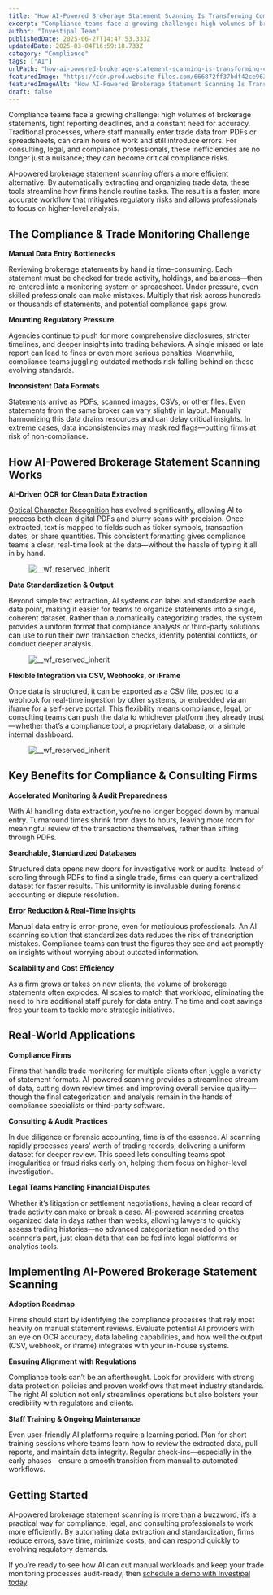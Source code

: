 ```yaml
---
title: "How AI-Powered Brokerage Statement Scanning Is Transforming Compliance & Trade Monitoring"
excerpt: "Compliance teams face a growing challenge: high volumes of brokerage statements, tight reporting deadlines, and a constant need for accuracy."
author: "Investipal Team"
publishedDate: 2025-06-27T14:47:53.333Z
updatedDate: 2025-03-04T16:59:18.733Z
category: "Compliance"
tags: ["AI"]
urlPath: "how-ai-powered-brokerage-statement-scanning-is-transforming-compliance-trade-monitoring"
featuredImage: "https://cdn.prod.website-files.com/666872ff37bdf42ce9637d77/67c7316208e855e76344c2e9_5%20Common%20Bottlenecks%20in%20Financial%20Advisor%20Sales%20and%20How%20to%20Fix%20Them%20(2).png"
featuredImageAlt: "How AI-Powered Brokerage Statement Scanning Is Transforming Compliance & Trade Monitoring"
draft: false
---
```

<p id="">Compliance teams face a growing challenge: high volumes of brokerage statements, tight reporting deadlines, and a constant need for accuracy. Traditional processes, where staff manually enter trade data from PDFs or spreadsheets, can drain hours of work and still introduce errors. For consulting, legal, and compliance professionals, these inefficiencies are no longer just a nuisance; they can become critical compliance risks.</p><p id=""><a href="/blog/ai">AI</a>-powered <a href="/features/automated-statement-scanner">brokerage statement scanning</a> offers a more efficient alternative. By automatically extracting and organizing trade data, these tools streamline how firms handle routine tasks. The result is a faster, more accurate workflow that mitigates regulatory risks and allows professionals to focus on higher-level analysis.</p><h2 id="">The Compliance & Trade Monitoring Challenge</h2><p id=""><strong>Manual Data Entry Bottlenecks</strong></p><p id="">Reviewing brokerage statements by hand is time-consuming. Each statement must be checked for trade activity, holdings, and balances—then re-entered into a monitoring system or spreadsheet. Under pressure, even skilled professionals can make mistakes. Multiply that risk across hundreds or thousands of statements, and potential compliance gaps grow.</p><p id=""><strong>Mounting Regulatory Pressure</strong></p><p id="">Agencies continue to push for more comprehensive disclosures, stricter timelines, and deeper insights into trading behaviors. A single missed or late report can lead to fines or even more serious penalties. Meanwhile, compliance teams juggling outdated methods risk falling behind on these evolving standards.</p><p id=""><strong>Inconsistent Data Formats</strong></p><p id="">Statements arrive as PDFs, scanned images, CSVs, or other files. Even statements from the same broker can vary slightly in layout. Manually harmonizing this data drains resources and can delay critical insights. In extreme cases, data inconsistencies may mask red flags—putting firms at risk of non-compliance.</p><h2 id="">How AI-Powered Brokerage Statement Scanning Works</h2><p id=""><strong id="">AI-Driven OCR for Clean Data Extraction</strong></p><p id=""><a href="/blog/using-ocr-technology-to-automate-account-statement-scanning-for-financial-advisors">Optical Character Recognition</a> has evolved significantly, allowing AI to process both clean digital PDFs and blurry scans with precision. Once extracted, text is mapped to fields such as ticker symbols, transaction dates, or share quantities. This consistent formatting gives compliance teams a clear, real-time look at the data—without the hassle of typing it all in by hand.</p><figure class="w-richtext-figure-type-image w-richtext-align-fullwidth" style="max-width:2240px" data-rt-type="image" data-rt-align="fullwidth" data-rt-max-width="2240px"><div><img src="/images/inline/how-ai-powered-brokerage-statement-scanning-is-transforming-compliance-trade-monitoring-0-6a0ed15f57.webp" loading="lazy" alt="__wf_reserved_inherit"></div></figure><p id=""><strong id="">Data Standardization & Output</strong></p><p id="">Beyond simple text extraction, AI systems can label and standardize each data point, making it easier for teams to organize statements into a single, coherent dataset. Rather than automatically categorizing trades, the system provides a uniform format that compliance analysts or third-party solutions can use to run their own transaction checks, identify potential conflicts, or conduct deeper analysis.</p><figure class="w-richtext-figure-type-image w-richtext-align-fullwidth" style="max-width:1210px" data-rt-type="image" data-rt-align="fullwidth" data-rt-max-width="1210px"><div><img src="/images/inline/how-ai-powered-brokerage-statement-scanning-is-transforming-compliance-trade-monitoring-1-bc405126d6.webp" loading="lazy" alt="__wf_reserved_inherit"></div></figure><p id=""><strong id="">Flexible Integration via CSV, Webhooks, or iFrame</strong></p><p id="">Once data is structured, it can be exported as a CSV file, posted to a webhook for real-time ingestion by other systems, or embedded via an iframe for a self-serve portal. This flexibility means compliance, legal, or consulting teams can push the data to whichever platform they already trust—whether that’s a compliance tool, a proprietary database, or a simple internal dashboard.</p><figure class="w-richtext-figure-type-image w-richtext-align-fullwidth" style="max-width:1270px" data-rt-type="image" data-rt-align="fullwidth" data-rt-max-width="1270px"><div><img src="/images/inline/how-ai-powered-brokerage-statement-scanning-is-transforming-compliance-trade-monitoring-2-8f99944f4b.webp" loading="lazy" alt="__wf_reserved_inherit"></div></figure><h2 id="">Key Benefits for Compliance & Consulting Firms</h2><p id=""><strong id="">Accelerated Monitoring & Audit Preparedness</strong></p><p id="">With AI handling data extraction, you’re no longer bogged down by manual entry. Turnaround times shrink from days to hours, leaving more room for meaningful review of the transactions themselves, rather than sifting through PDFs.</p><p id=""><strong id="">Searchable, Standardized Databases</strong></p><p id="">Structured data opens new doors for investigative work or audits. Instead of scrolling through PDFs to find a single trade, firms can query a centralized dataset for faster results. This uniformity is invaluable during forensic accounting or dispute resolution.</p><p id=""><strong id="">Error Reduction & Real-Time Insights</strong></p><p id="">Manual data entry is error-prone, even for meticulous professionals. An AI scanning solution that standardizes data reduces the risk of transcription mistakes. Compliance teams can trust the figures they see and act promptly on insights without worrying about outdated information.</p><p id=""><strong id="">Scalability and Cost Efficiency</strong></p><p id="">As a firm grows or takes on new clients, the volume of brokerage statements often explodes. AI scales to match that workload, eliminating the need to hire additional staff purely for data entry. The time and cost savings free your team to tackle more strategic initiatives.</p><h2 id="">Real-World Applications</h2><p id=""><strong id="">Compliance Firms</strong></p><p id="">Firms that handle trade monitoring for multiple clients often juggle a variety of statement formats. AI-powered scanning provides a streamlined stream of data, cutting down review times and improving overall service quality—though the final categorization and analysis remain in the hands of compliance specialists or third-party software.</p><p id=""><strong id="">Consulting & Audit Practices</strong></p><p id="">In due diligence or forensic accounting, time is of the essence. AI scanning rapidly processes years’ worth of trading records, delivering a uniform dataset for deeper review. This speed lets consulting teams spot irregularities or fraud risks early on, helping them focus on higher-level investigation.</p><p id=""><strong id="">Legal Teams Handling Financial Disputes</strong></p><p id="">Whether it’s litigation or settlement negotiations, having a clear record of trade activity can make or break a case. AI-powered scanning creates organized data in days rather than weeks, allowing lawyers to quickly assess trading histories—no advanced categorization needed on the scanner’s part, just clean data that can be fed into legal platforms or analytics tools.</p><h2 id="">Implementing AI-Powered Brokerage Statement Scanning</h2><p id=""><strong id="">Adoption Roadmap</strong></p><p id="">Firms should start by identifying the compliance processes that rely most heavily on manual statement reviews. Evaluate potential AI providers with an eye on OCR accuracy, data labeling capabilities, and how well the output (CSV, webhook, or iframe) integrates with your in-house systems.</p><p id=""><strong id="">Ensuring Alignment with Regulations</strong></p><p id="">Compliance tools can’t be an afterthought. Look for providers with strong data protection policies and proven workflows that meet industry standards. The right AI solution not only streamlines operations but also bolsters your credibility with regulators and clients.</p><p id=""><strong id="">Staff Training & Ongoing Maintenance</strong></p><p id="">Even user-friendly AI platforms require a learning period. Plan for short training sessions where teams learn how to review the extracted data, pull reports, and maintain data integrity. Regular check-ins—especially in the early phases—ensure a smooth transition from manual to automated workflows.</p><h2 id="">Getting Started</h2><p id="">AI-powered brokerage statement scanning is more than a buzzword; it’s a practical way for compliance, legal, and consulting professionals to work more efficiently. By automating data extraction and standardization, firms reduce errors, save time, minimize costs, and can respond quickly to evolving regulatory demands.</p><p id="">If you’re ready to see how AI can cut manual workloads and keep your trade monitoring processes audit-ready, then <a href="/book-a-demo">schedule a demo with Investipal today</a>.</p>